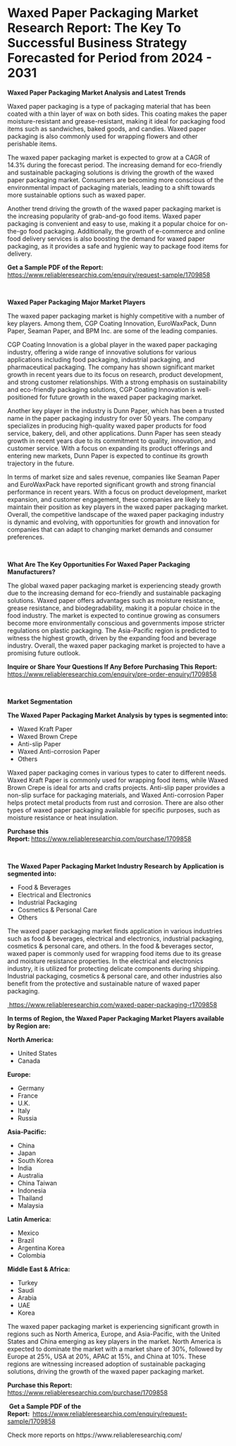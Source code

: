 <p><h1>Waxed Paper Packaging Market Research Report: The Key To Successful Business Strategy Forecasted for Period from 2024 - 2031</h1></p><p><strong>Waxed Paper Packaging Market Analysis and Latest Trends</strong></p>
<p><p>Waxed paper packaging is a type of packaging material that has been coated with a thin layer of wax on both sides. This coating makes the paper moisture-resistant and grease-resistant, making it ideal for packaging food items such as sandwiches, baked goods, and candies. Waxed paper packaging is also commonly used for wrapping flowers and other perishable items.</p><p>The waxed paper packaging market is expected to grow at a CAGR of 14.3% during the forecast period. The increasing demand for eco-friendly and sustainable packaging solutions is driving the growth of the waxed paper packaging market. Consumers are becoming more conscious of the environmental impact of packaging materials, leading to a shift towards more sustainable options such as waxed paper.</p><p>Another trend driving the growth of the waxed paper packaging market is the increasing popularity of grab-and-go food items. Waxed paper packaging is convenient and easy to use, making it a popular choice for on-the-go food packaging. Additionally, the growth of e-commerce and online food delivery services is also boosting the demand for waxed paper packaging, as it provides a safe and hygienic way to package food items for delivery.</p></p>
<p><strong>Get a Sample PDF of the Report:&nbsp;</strong> <a href="https://www.reliableresearchiq.com/enquiry/request-sample/1709858">https://www.reliableresearchiq.com/enquiry/request-sample/1709858</a></p>
<p>&nbsp;</p>
<p><strong>Waxed Paper Packaging Major Market Players</strong></p>
<p><p>The waxed paper packaging market is highly competitive with a number of key players. Among them, CGP Coating Innovation, EuroWaxPack, Dunn Paper, Seaman Paper, and BPM Inc. are some of the leading companies.</p><p>CGP Coating Innovation is a global player in the waxed paper packaging industry, offering a wide range of innovative solutions for various applications including food packaging, industrial packaging, and pharmaceutical packaging. The company has shown significant market growth in recent years due to its focus on research, product development, and strong customer relationships. With a strong emphasis on sustainability and eco-friendly packaging solutions, CGP Coating Innovation is well-positioned for future growth in the waxed paper packaging market.</p><p>Another key player in the industry is Dunn Paper, which has been a trusted name in the paper packaging industry for over 50 years. The company specializes in producing high-quality waxed paper products for food service, bakery, deli, and other applications. Dunn Paper has seen steady growth in recent years due to its commitment to quality, innovation, and customer service. With a focus on expanding its product offerings and entering new markets, Dunn Paper is expected to continue its growth trajectory in the future.</p><p>In terms of market size and sales revenue, companies like Seaman Paper and EuroWaxPack have reported significant growth and strong financial performance in recent years. With a focus on product development, market expansion, and customer engagement, these companies are likely to maintain their position as key players in the waxed paper packaging market. Overall, the competitive landscape of the waxed paper packaging industry is dynamic and evolving, with opportunities for growth and innovation for companies that can adapt to changing market demands and consumer preferences.</p></p>
<p>&nbsp;</p>
<p><strong>What Are The Key Opportunities For Waxed Paper Packaging Manufacturers?</strong></p>
<p><p>The global waxed paper packaging market is experiencing steady growth due to the increasing demand for eco-friendly and sustainable packaging solutions. Waxed paper offers advantages such as moisture resistance, grease resistance, and biodegradability, making it a popular choice in the food industry. The market is expected to continue growing as consumers become more environmentally conscious and governments impose stricter regulations on plastic packaging. The Asia-Pacific region is predicted to witness the highest growth, driven by the expanding food and beverage industry. Overall, the waxed paper packaging market is projected to have a promising future outlook.</p></p>
<p><strong>Inquire or Share Your Questions If Any Before Purchasing This Report:</strong> <a href="https://www.reliableresearchiq.com/enquiry/pre-order-enquiry/1709858">https://www.reliableresearchiq.com/enquiry/pre-order-enquiry/1709858</a></p>
<p>&nbsp;</p>
<p><strong>Market Segmentation</strong></p>
<p><strong>The Waxed Paper Packaging Market Analysis by types is segmented into:</strong></p>
<p><ul><li>Waxed Kraft Paper</li><li>Waxed Brown Crepe</li><li>Anti-slip Paper</li><li>Waxed Anti-corrosion Paper</li><li>Others</li></ul></p>
<p><p>Waxed paper packaging comes in various types to cater to different needs. Waxed Kraft Paper is commonly used for wrapping food items, while Waxed Brown Crepe is ideal for arts and crafts projects. Anti-slip paper provides a non-slip surface for packaging materials, and Waxed Anti-corrosion Paper helps protect metal products from rust and corrosion. There are also other types of waxed paper packaging available for specific purposes, such as moisture resistance or heat insulation.</p></p>
<p><strong>Purchase this Report:&nbsp;</strong><a href="https://www.reliableresearchiq.com/purchase/1709858">https://www.reliableresearchiq.com/purchase/1709858</a></p>
<p>&nbsp;</p>
<p><strong>The Waxed Paper Packaging Market Industry Research by Application is segmented into:</strong></p>
<p><ul><li>Food & Beverages</li><li>Electrical and Electronics</li><li>Industrial Packaging</li><li>Cosmetics & Personal Care</li><li>Others</li></ul></p>
<p><p>The waxed paper packaging market finds application in various industries such as food & beverages, electrical and electronics, industrial packaging, cosmetics & personal care, and others. In the food & beverages sector, waxed paper is commonly used for wrapping food items due to its grease and moisture resistance properties. In the electrical and electronics industry, it is utilized for protecting delicate components during shipping. Industrial packaging, cosmetics & personal care, and other industries also benefit from the protective and sustainable nature of waxed paper packaging.</p></p>
<p><a href="https://www.reliableresearchiq.com/waxed-paper-packaging-r1709858">&nbsp;https://www.reliableresearchiq.com/waxed-paper-packaging-r1709858</a></p>
<p><strong>In terms of Region, the Waxed Paper Packaging Market Players available by Region are:</strong></p>
<p>
    <p> <strong> North America: </strong>
        <ul>
            <li>United States</li>
            <li>Canada</li>
        </ul>
        </p> 
    <p> <strong> Europe: </strong>
        <ul>
            <li>Germany</li>
            <li>France</li>
            <li>U.K.</li>
            <li>Italy</li>
            <li>Russia</li>
        </ul>
        </p> 
    <p> <strong> Asia-Pacific: </strong>
        <ul>
            <li>China</li>
            <li>Japan</li>
            <li>South Korea</li>
            <li>India</li>
            <li>Australia</li>
            <li>China Taiwan</li>
            <li>Indonesia</li>
            <li>Thailand</li>
            <li>Malaysia</li>
        </ul>
        </p> 
    <p> <strong> Latin America: </strong>
        <ul>
            <li>Mexico</li>
            <li>Brazil</li>
            <li>Argentina Korea</li>
            <li>Colombia</li>
        </ul>
        </p> 
    <p> <strong> Middle East & Africa: </strong>
        <ul>
            <li>Turkey</li>
            <li>Saudi</li>
            <li>Arabia</li>
            <li>UAE</li>
            <li>Korea</li>
        </ul>
    </p>
    </p>
<p><p>The waxed paper packaging market is experiencing significant growth in regions such as North America, Europe, and Asia-Pacific, with the United States and China emerging as key players in the market. North America is expected to dominate the market with a market share of 30%, followed by Europe at 25%, USA at 20%, APAC at 15%, and China at 10%. These regions are witnessing increased adoption of sustainable packaging solutions, driving the growth of the waxed paper packaging market.</p></p>
<p><strong>Purchase this Report: </strong><a href="https://www.reliableresearchiq.com/purchase/1709858">https://www.reliableresearchiq.com/purchase/1709858</a></p>
<p>&nbsp;<strong>Get a Sample PDF of the Report:&nbsp;&nbsp;</strong><a href="https://www.reliableresearchiq.com/enquiry/request-sample/1709858">https://www.reliableresearchiq.com/enquiry/request-sample/1709858</a></p>
<p><strong></strong></p>
<p>Check more reports on https://www.reliableresearchiq.com/</p>